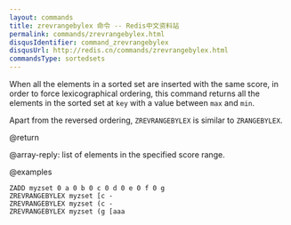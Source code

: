 ```yaml
---
layout: commands
title: zrevrangebylex 命令 -- Redis中文资料站
permalink: commands/zrevrangebylex.html
disqusIdentifier: command_zrevrangebylex
disqusUrl: http://redis.cn/commands/zrevrangebylex.html
commandsType: sortedsets
---
```


When all the elements in a sorted set are inserted with the same score, in order to force lexicographical ordering, this command returns all the elements in the sorted set at `key` with a value between `max` and `min`.

Apart from the reversed ordering, `ZREVRANGEBYLEX` is similar to `ZRANGEBYLEX`.

@return

@array-reply: list of elements in the specified score range.

@examples

```cli
ZADD myzset 0 a 0 b 0 c 0 d 0 e 0 f 0 g
ZREVRANGEBYLEX myzset [c -
ZREVRANGEBYLEX myzset (c -
ZREVRANGEBYLEX myzset (g [aaa
```
